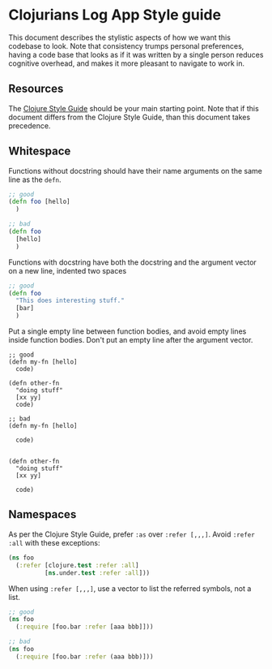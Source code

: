 # Clojurians Log App Style guide

This document describes the stylistic aspects of how we want this codebase to
look. Note that consistency trumps personal preferences, having a code base that
looks as if it was written by a single person reduces cognitive overhead, and
makes it more pleasant to navigate to work in.

## Resources

The [Clojure Style Guide](https://github.com/bbatsov/clojure-style-guide) should
be your main starting point. Note that if this document differs from the Clojure
Style Guide, than this document takes precedence.

## Whitespace

Functions without docstring should have their name arguments on the same line as the `defn`.

``` clojure
;; good
(defn foo [hello]
  )

;; bad
(defn foo
  [hello]
  )
```

Functions with docstring have both the docstring and the argument vector on a new line, indented two spaces

``` clojure
;; good
(defn foo
  "This does interesting stuff."
  [bar]
  )
```

Put a single empty line between function bodies, and avoid empty lines inside function bodies. Don't put an empty line after the argument vector.

```
;; good
(defn my-fn [hello]
  code)

(defn other-fn
  "doing stuff"
  [xx yy]
  code)

;; bad
(defn my-fn [hello]

  code)


(defn other-fn
  "doing stuff"
  [xx yy]

  code)
```

## Namespaces

As per the Clojure Style Guide, prefer `:as` over `:refer [,,,]`. Avoid `:refer :all` with these exceptions:

``` clojure
(ns foo
  (:refer [clojure.test :refer :all]
          [ns.under.test :refer :all]))
```

When using `:refer [,,,]`, use a vector to list the referred symbols, not a list.

``` clojure
;; good
(ns foo
  (:require [foo.bar :refer [aaa bbb]]))

;; bad
(ns foo
  (:require [foo.bar :refer (aaa bbb)]))
```
